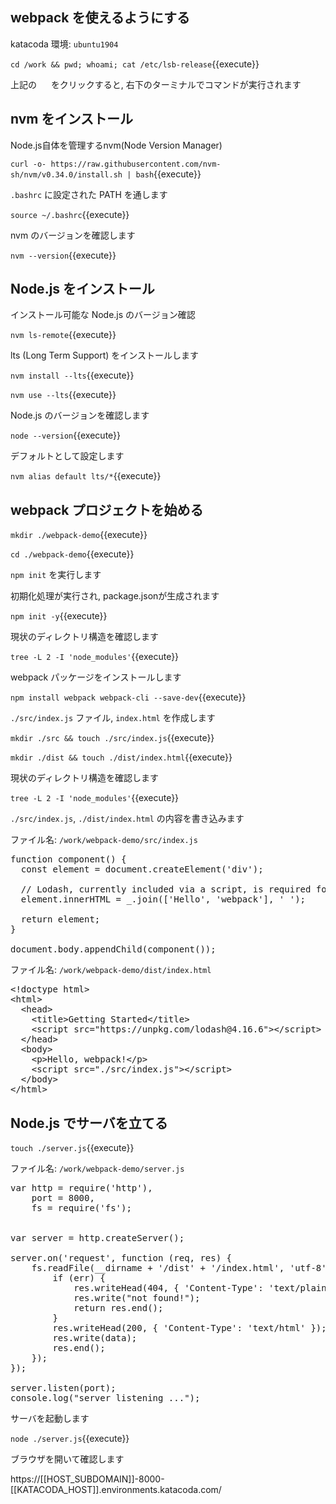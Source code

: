 ## webpack を使えるようにする

katacoda 環境: `ubuntu1904`

`cd /work && pwd; whoami; cat /etc/lsb-release`{{execute}}

上記の <img src='https://i.gyazo.com/b1360ae66c0324fa407acb121d67ad48.png' width=15px> をクリックすると, 右下のターミナルでコマンドが実行されます

## nvm をインストール

Node.js自体を管理するnvm(Node Version Manager)

`curl -o- https://raw.githubusercontent.com/nvm-sh/nvm/v0.34.0/install.sh | bash`{{execute}}

`.bashrc` に設定された PATH を通します

`source ~/.bashrc`{{execute}}

nvm のバージョンを確認します

`nvm --version`{{execute}}

## Node.js をインストール

インストール可能な Node.js のバージョン確認

`nvm ls-remote`{{execute}}

lts (Long Term Support) をインストールします

`nvm install --lts`{{execute}}

`nvm use --lts`{{execute}}

Node.js のバージョンを確認します

`node --version`{{execute}}

デフォルトとして設定します

`nvm alias default lts/*`{{execute}}

## webpack プロジェクトを始める

`mkdir ./webpack-demo`{{execute}}

`cd ./webpack-demo`{{execute}}

`npm init` を実行します

初期化処理が実行され, package.jsonが生成されます

`npm init -y`{{execute}}

現状のディレクトリ構造を確認します

`tree -L 2 -I 'node_modules'`{{execute}}

webpack パッケージをインストールします

`npm install webpack webpack-cli --save-dev`{{execute}}

`./src/index.js` ファイル, `index.html` を作成します

`mkdir ./src && touch ./src/index.js`{{execute}}

`mkdir ./dist && touch ./dist/index.html`{{execute}}

現状のディレクトリ構造を確認します

`tree -L 2 -I 'node_modules'`{{execute}}

`./src/index.js`, `./dist/index.html` の内容を書き込みます

ファイル名: `/work/webpack-demo/src/index.js`

<pre class="file" data-filename="/work/webpack-demo/src/index.js" data-target="replace">
function component() {
  const element = document.createElement('div');

  // Lodash, currently included via a script, is required for this line to work
  element.innerHTML = _.join(['Hello', 'webpack'], ' ');

  return element;
}

document.body.appendChild(component());
</pre>

ファイル名: `/work/webpack-demo/dist/index.html`

<pre class="file" data-filename="/work/webpack-demo/dist/index.html" data-target="replace">
&lt;!doctype html&gt;
&lt;html&gt;
  &lt;head&gt;
    &lt;title&gt;Getting Started&lt;/title&gt;
    &lt;script src="https://unpkg.com/lodash@4.16.6"&gt;&lt;/script&gt;
  &lt;/head&gt;
  &lt;body&gt;
    &lt;p&gt;Hello, webpack!&lt;/p&gt;
    &lt;script src="./src/index.js"&gt;&lt;/script&gt;
  &lt;/body&gt;
&lt;/html&gt;
</pre>

## Node.js でサーバを立てる

`touch ./server.js`{{execute}}

ファイル名: `/work/webpack-demo/server.js`

<pre class="file" data-filename="/work/webpack-demo/server.js" data-target="replace">
var http = require('http'),
    port = 8000,
    fs = require('fs');


var server = http.createServer();

server.on('request', function (req, res) {
    fs.readFile(__dirname + '/dist' + '/index.html', 'utf-8', function (err, data) {
        if (err) {
            res.writeHead(404, { 'Content-Type': 'text/plain' });
            res.write("not found!");
            return res.end();
        }
        res.writeHead(200, { 'Content-Type': 'text/html' });
        res.write(data);
        res.end();
    });
});

server.listen(port);
console.log("server listening ...");
</pre>

サーバを起動します

`node ./server.js`{{execute}}

ブラウザを開いて確認します

https://[[HOST_SUBDOMAIN]]-8000-[[KATACODA_HOST]].environments.katacoda.com/
